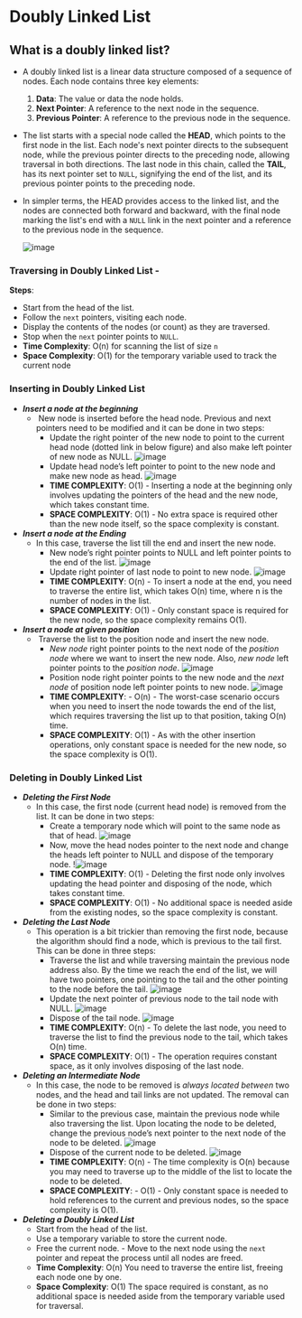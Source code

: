 # Doubly Linked List
## What is a doubly linked list?
-  A doubly linked list is a linear data structure composed of a sequence of nodes. Each node contains three key elements:

	1. **Data**: The value or data the node holds.
	2. **Next Pointer**: A reference to the next node in the sequence.
	3. **Previous Pointer**: A reference to the previous node in the sequence.
- The list starts with a special node called the **HEAD**, which points to the first node in the list. Each node's next pointer directs to the subsequent node, while the previous pointer directs to the preceding node, allowing traversal in both directions. The last node in this chain, called the **TAIL**, has its next pointer set to `NULL`, signifying the end of the list, and its previous pointer points to the preceding node.
- In simpler terms, the HEAD provides access to the linked list, and the nodes are connected both forward and backward, with the final node marking the list's end with a `NULL` link in the next pointer and a reference to the previous node in the sequence.

  
   ![image](images/ll-21.png)

### Traversing in Doubly Linked List -
**Steps**: 
- Start from the head of the list.
- Follow the `next` pointers, visiting each node. 
- Display the contents of the nodes (or count) as they are traversed. 
- Stop when the `next` pointer points to `NULL`.
- **Time Complexity**: O(n) for scanning the list of size `n` 
- **Space Complexity**: O(1) for the temporary variable used to track the current node
### Inserting in Doubly Linked List
- ***Insert a node at the beginning***
	-  New node is inserted before the head node. Previous and next pointers need to be modified and it can be done in two steps:
		- Update the right pointer of the new node to point to the current head node (dotted link in below figure) and also make left pointer of new node as NULL.
		  ![image](images/ll-15.png)
		- Update head node’s left pointer to point to the new node and make new node as head.
		  ![image](images/ll-16.png)
		- **TIME COMPLEXITY**: O(1)  - Inserting a node at the beginning only involves updating the pointers of the head and the new node, which takes constant time.
		- **SPACE COMPLEXITY**: O(1) - No extra space is required other than the new node itself, so the space complexity is constant.
- ***Insert a node at the Ending***
	- In this case, traverse the list till the end and insert the new node.
		- New node’s right pointer points to NULL and left pointer points to the end of the list.
		  ![image](images/ll-17.png)
		- Update right pointer of last node to point to new node.
		  ![image](images/ll-18.png)
		- **TIME COMPLEXITY**: O(n) - To insert a node at the end, you need to traverse the entire list, which takes O(n) time, where n is the number of nodes in the list.
		- **SPACE COMPLEXITY**: O(1) - Only constant space is required for the new node, so the space complexity remains O(1).
- ***Insert a node at given position***
	-  Traverse the list to the position node and insert the new node.
		- _New node_ right pointer points to the next node of the _position node_ where we want to insert the new node. Also, _new node_ left pointer points to the _position node_.
		  ![image](images/ll-19.png)
		- Position node right pointer points to the new node and the _next node_ of position node left pointer points to new node.
		  ![image](images/ll-20.png)
		- **TIME COMPLEXITY**: - O(n) - The worst-case scenario occurs when you need to insert the node towards the end of the list, which requires traversing the list up to that position, taking O(n) time.
		- **SPACE COMPLEXITY**: O(1) - As with the other insertion operations, only constant space is needed for the new node, so the space complexity is O(1).
### Deleting in Doubly Linked List
- ***Deleting the First Node***
	- In this case, the first node (current head node) is removed from the list. It can be done in two steps:
		- Create a temporary node which will point to the same node as that of head.
		  ![image](images/ll-22.png)
		- Now, move the head nodes pointer to the next node and change the heads left pointer to NULL and dispose of the temporary node.
		  !![image](images/ll-23.png)
		- **TIME COMPLEXITY**: O(1) - Deleting the first node only involves updating the head pointer and disposing of the node, which takes constant time.
		- **SPACE COMPLEXITY**: O(1) -  No additional space is needed aside from the existing nodes, so the space complexity is constant.
- ***Deleting the Last Node***
	- This operation is a bit trickier than removing the first node, because the algorithm should find a node, which is previous to the tail first. This can be done in three steps:
		- Traverse the list and while traversing maintain the previous node address also. By the time we reach the end of the list, we will have two pointers, one pointing to the tail and the other pointing to the node before the tail.
		  ![image](images/ll-24.png)
		- Update the next pointer of previous node to the tail node with NULL.
		  ![image](images/ll-25.png)
		- Dispose of the tail node.
		  ![image](images/ll-26.png)
		- **TIME COMPLEXITY**: O(n) - To delete the last node, you need to traverse the list to find the previous node to the tail, which takes O(n) time.
		- **SPACE COMPLEXITY**: O(1) - The operation requires constant space, as it only involves disposing of the last node.
- ***Deleting an Intermediate Node***
	- In this case, the node to be removed is _always located between_ two nodes, and the head and tail links are not updated. The removal can be done in two steps:
		- Similar to the previous case, maintain the previous node while also traversing the list. Upon locating the node to be deleted, change the previous node’s next pointer to the next node of the node to be deleted.
		  ![image](images/ll-27.png)
		- Dispose of the current node to be deleted.
		  ![image](images/ll-28.png)
		- **TIME COMPLEXITY**: O(n) - The time complexity is O(n) because you may need to traverse up to the middle of the list to locate the node to be deleted.
		- **SPACE COMPLEXITY**: - O(1) - Only constant space is needed to hold references to the current and previous nodes, so the space complexity is O(1).
- ***Deleting a Doubly Linked List*** 
	- Start from the head of the list. 
	- Use a temporary variable to store the current node. 
	- Free the current node. - Move to the next node using the `next` pointer and repeat the process until all nodes are freed.
	- **Time Complexity**: O(n) You need to traverse the entire list, freeing each node one by one.
	- **Space Complexity**: O(1) The space required is constant, as no additional space is needed aside from the temporary variable used for traversal.